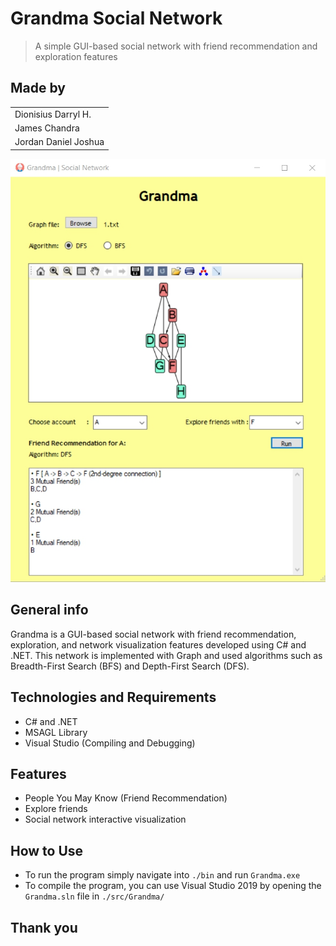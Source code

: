# Grandma Social Network
> A simple GUI-based social network with friend recommendation and exploration features

## Made by
| |
| ---  |
|Dionisius Darryl H.  |	
|James Chandra |	
|Jordan Daniel Joshua |

![](./bin/demo.jpg)

## General info
Grandma is a GUI-based social network with friend recommendation, exploration, and network visualization features developed using C# and .NET. This network is implemented with Graph and used algorithms such as Breadth-First Search (BFS) and Depth-First Search (DFS).

## Technologies and Requirements
* C# and .NET
* MSAGL Library
* Visual Studio (Compiling and Debugging)

## Features
* People You May Know (Friend Recommendation)
* Explore friends
* Social network interactive visualization

## How to Use
* To run the program simply navigate into ```./bin``` and run ```Grandma.exe```
* To compile the program, you can use Visual Studio 2019 by opening the ```Grandma.sln``` file in ```./src/Grandma/```

## Thank you
